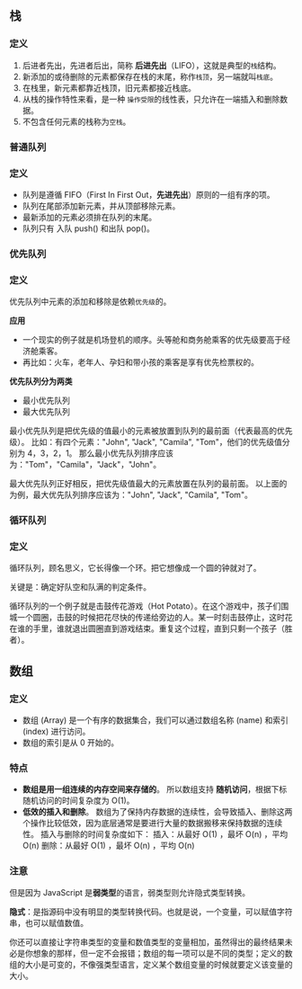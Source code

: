 ## **栈**

### **定义**

1. 后进者先出，先进者后出，简称 **后进先出**（LIFO），这就是典型的`栈`结构。
2. 新添加的或待删除的元素都保存在栈的末尾，称作`栈顶`，另一端就叫`栈底`。
3. 在栈里，新元素都靠近栈顶，旧元素都接近栈底。
4. 从栈的操作特性来看，是一种 `操作受限`的线性表，只允许在一端插入和删除数据。
5. 不包含任何元素的栈称为`空栈`。



### **普通队列**

### **定义**

- 队列是遵循 FIFO（First In First Out，**先进先出**）原则的一组有序的项。
- 队列在尾部添加新元素，并从顶部移除元素。
- 最新添加的元素必须排在队列的末尾。
- 队列只有 入队 push() 和出队 pop()。



### **优先队列**

### **定义**

优先队列中元素的添加和移除是依赖`优先级`的。

**应用**

- 一个现实的例子就是机场登机的顺序。头等舱和商务舱乘客的优先级要高于经济舱乘客。
- 再比如：火车，老年人、孕妇和带小孩的乘客是享有优先检票权的。

**优先队列分为两类**

- 最小优先队列
- 最大优先队列

最小优先队列是把优先级的值最小的元素被放置到队列的最前面（代表最高的优先级）。 比如：有四个元素："John", "Jack", "Camila", "Tom"，他们的优先级值分别为 4，3，2，1。 那么最小优先队列排序应该为："Tom"，"Camila"，"Jack"，"John"。

最大优先队列正好相反，把优先级值最大的元素放置在队列的最前面。 以上面的为例，最大优先队列排序应该为："John", "Jack", "Camila", "Tom"。



### **循环队列**

### **定义**

循环队列，顾名思义，它长得像一个环。把它想像成一个圆的钟就对了。

关键是：确定好队空和队满的判定条件。

循环队列的一个例子就是击鼓传花游戏（Hot Potato）。在这个游戏中，孩子们围城一个圆圈，击鼓的时候把花尽快的传递给旁边的人。某一时刻击鼓停止，这时花在谁的手里，谁就退出圆圈直到游戏结束。重复这个过程，直到只剩一个孩子（胜者）。



## **数组**

### **定义**

- 数组 (Array) 是一个有序的数据集合，我们可以通过数组名称 (name) 和索引 (index) 进行访问。
- 数组的索引是从 0 开始的。

### **特点**

- **数组是用一组连续的内存空间来存储的**。 所以数组支持 **随机访问**，根据下标随机访问的时间复杂度为 O(1)。
- **低效的插入和删除**。 数组为了保持内存数据的连续性，会导致插入、删除这两个操作比较低效，因为底层通常是要进行大量的数据搬移来保持数据的连续性。 插入与删除的时间复杂度如下： 插入：从最好 O(1) ，最坏 O(n) ，平均 O(n) 删除：从最好 O(1) ，最坏 O(n) ，平均 O(n)

### **注意**

但是因为 JavaScript 是**弱类型**的语言，弱类型则允许隐式类型转换。

**隐式**：是指源码中没有明显的类型转换代码。也就是说，一个变量，可以赋值字符串，也可以赋值数值。

你还可以直接让字符串类型的变量和数值类型的变量相加，虽然得出的最终结果未必是你想象的那样，但一定不会报错；数组的每一项可以是不同的类型；定义的数组的大小是可变的，不像强类型语言，定义某个数组变量的时候就要定义该变量的大小。